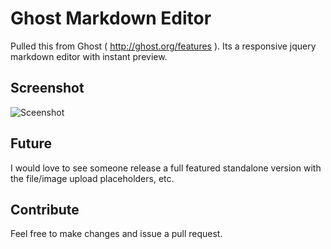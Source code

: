 # Ghost Markdown Editor

Pulled this from Ghost ( http://ghost.org/features ). Its a responsive jquery markdown editor with instant preview.

## Screenshot

![Sceenshot](https://raw.github.com/timsayshey/Ghost-Markdown-Editor/master/screenshot.png)

## Future

I would love to see someone release a full featured standalone version with the file/image upload placeholders, etc.

## Contribute

Feel free to make changes and issue a pull request.